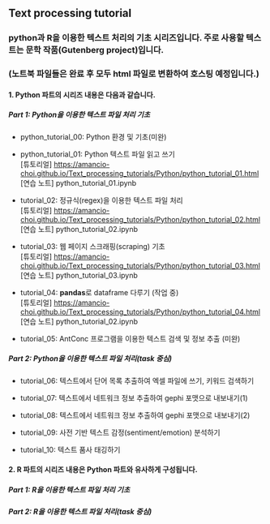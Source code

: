 ## Text processing tutorial

### python과 R을 이용한 텍스트 처리의 기초 시리즈입니다. 주로 사용할 텍스트는 문학 작품(Gutenberg project)입니다.
### (노트북 파일들은 완료 후 모두 html 파일로 변환하여 호스팅 예정입니다.)

#### 1. Python 파트의 시리즈 내용은 다음과 같습니다.
##### Part 1: Python을 이용한 텍스트 파일 처리 기초<br>
- python_tutorial_00: Python 환경 및 기초(미완)

- python_tutorial_01: Python 텍스트 파일 읽고 쓰기<br>
[튜토리얼] <https://amancio-choi.github.io/Text_processing_tutorials/Python/python_tutorial_01.html><br>
[연습 노트] python_tutorial_01.ipynb

- tutorial_02: 정규식(regex)을 이용한 텍스트 파일 처리<br>
[튜토리얼] <https://amancio-choi.github.io/Text_processing_tutorials/Python/python_tutorial_02.html><br>
[연습 노트] python_tutorial_02.ipynb

- tutorial_03: 웹 페이지 스크래핑(scraping) 기초<br>
[튜토리얼] <https://amancio-choi.github.io/Text_processing_tutorials/Python/python_tutorial_03.html><br>
[연습 노트] python_tutorial_03.ipynb

- tutorial_04: **pandas**로 dataframe 다루기 (작업 중)<br>
[튜토리얼] <https://amancio-choi.github.io/Text_processing_tutorials/Python/python_tutorial_04.html><br>
[연습 노트] python_tutorial_02.ipynb

- tutorial_05: AntConc 프로그램을 이용한 텍스트 검색 및 정보 추출 (미완)

##### Part 2: Python을 이용한 텍스트 파일 처리(task 중심)<br>
- tutorial_06: 텍스트에서 단어 목록 추출하여 엑셀 파일에 쓰기, 키워드 검색하기

- tutorial_07: 텍스트에서 네트워크 정보 추출하여 gephi 포맷으로 내보내기(1)

- tutorial_08: 텍스트에서 네트워크 정보 추출하여 gephi 포맷으로 내보내기(2)

- tutorial_09: 사전 기반 텍스트 감정(sentiment/emotion) 분석하기

- tutorial_10: 텍스트 품사 태깅하기


#### 2. R 파트의 시리즈 내용은 Python 파트와 유사하게 구성됩니다.
##### Part 1: R을 이용한 텍스트 파일 처리 기초
##### Part 2: R을 이용한 텍스트 파일 처리(task 중심)

